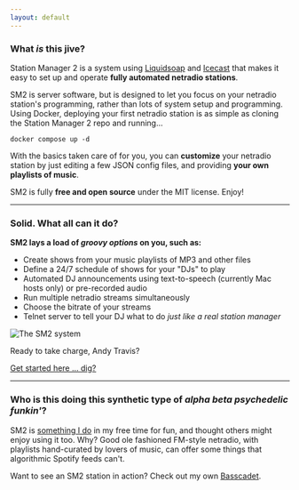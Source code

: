 ```yaml
---
layout: default
---
```


### What *is* this jive?

Station Manager 2 is a system using [Liquidsoap](https://www.liquidsoap.info/) and [Icecast](https://icecast.org/) that makes it easy to set up and operate **fully automated netradio stations**.

SM2 is server software, but is designed to let you focus on your netradio station's programming, rather than lots of system setup and programming. Using Docker, deploying your first netradio station is as simple as cloning the Station Manager 2 repo and running...

```console
docker compose up -d
```

With the basics taken care of for you, you can **customize** your netradio station by just editing a few JSON config files, and providing **your own playlists of music**.

SM2 is fully **free and open source** under the MIT license. Enjoy!

* * *

### Solid. What all can it do?

**SM2 lays a load of *groovy options* on you, such as:**
* Create shows from your music playlists of MP3 and other files
* Define a 24/7 schedule of shows for your "DJs" to play
* Automated DJ announcements using text-to-speech (currently Mac hosts only) or pre-recorded audio
* Run multiple netradio streams simultaneously
* Choose the bitrate of your streams
* Telnet server to tell your DJ what to do *just like a real station manager*

![The SM2 system](/assets/images/sm2_system.png)

Ready to take charge, Andy Travis?

[Get started here ... dig?](https://github.com/ymatto/Station-Manager-2/wiki)

* * *

### Who is this doing this synthetic type of *alpha beta psychedelic funkin'*?

SM2 is [something I do](https://www.hine.org) in my free time for fun, and thought others might enjoy using it too. Why? Good ole fashioned FM-style netradio, with playlists hand-curated by lovers of music, can offer some things that algorithmic Spotify feeds can't.

Want to see an SM2 station in action? Check out my own [Basscadet](https://basscadet.net/).

